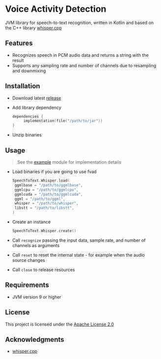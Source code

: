# Voice Activity Detection

JVM library for speech-to-text recognition, written in Kotlin and based on the C++
library [whisper.cpp](https://github.com/ggerganov/whisper.cpp)

## Features

- Recognizes speech in PCM audio data and returns a string with the result
- Supports any sampling rate and number of channels due to resampling and downmixing

## Installation

- Download latest [release](https://github.com/numq/speech-to-text/releases)

- Add library dependency
   ```kotlin
   dependencies {
        implementation(file("/path/to/jar"))
   }
   ```

- Unzip binaries

## Usage

> See the [example](example) module for implementation details

- Load binaries if you are going to use fvad
   ```kotlin
   SpeechToText.Whisper.load(
    ggmlbase = "/path/to/ggmlbase", 
    ggmlcpu = "/path/to/ggmlcpu",
    ggmlcuda = "/path/to/ggmlcuda",
    ggml = "/path/to/ggml",
    whisper = "/path/to/whisper",
    libstt = "/path/to/libstt",
  )
   ```


- Create an instance

  ```kotlin
  SpeechToText.Whisper.create()
  ```


- Call `recognize` passing the input data, sample rate, and number of channels as arguments


- Call `reset` to reset the internal state - for example when the audio source changes


- Call `close` to release resources

## Requirements

- JVM version 9 or higher

## License

This project is licensed under the [Apache License 2.0](LICENSE)

## Acknowledgments

- [whisper.cpp](https://github.com/ggerganov/whisper.cpp)
